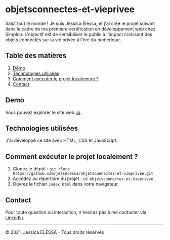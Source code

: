 # objetsconnectes-et-vieprivee

Salut tout le monde ! Je suis Jessica Elessa, et j'ai créé le projet suivant dans le cadre de ma première certification en développement web chez Simplon. L'objectif est de sensibiliser le public à l'impact croissant des objets connectés sur la vie privée à l'ère du numérique.

## Table des matières
1. [Démo](#demo)
2. [Technologies utilisées](#technos)
3. [Comment exécuter le projet localement ?](#executer)
4. [Contact](#contact)

## Demo<a name="demo"></a>

Vous pouvez explorer le site web [ici](https://jesselessa.github.io/objetsconnectes-et-vieprivee/).

## Technologies utilisées<a name="technos"></a>

J'ai développé ce site avec HTML, CSS et JavaScript.

## Comment exécuter le projet localement ?<a name="executer"></a>

1. Clonez le dépôt : `git clone https://github.com/jesselessa/objetsconnectes-et-vieprivee.git`
2. Accédez au répertoire du projet : `cd objetsconnectes-et-vieprivee`
3. Ouvrez le fichier `index.html` dans votre navigateur.

## Contact <a name="contact"></a>

Pour toute question ou interaction, n'hésitez pas à me contacter via [LinkedIn](https://www.linkedin.com/in/jessica-elessa/).

---

&copy; 2021, Jessica ELESSA - Tous droits réservés



